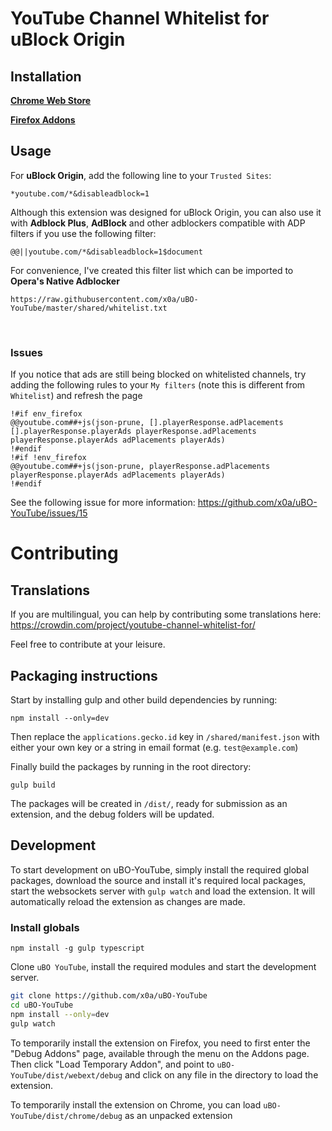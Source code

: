 # YouTube Channel Whitelist for uBlock Origin


## Installation

[**Chrome Web Store**](https://chrome.google.com/webstore/detail/youtube-channel-whitelist/pbgojokkgbikdofpgphemhldcbaejfog?)

[**Firefox Addons**](https://addons.mozilla.org/en-US/firefox/addon/youtube-channel-whitelist/)

## Usage
For **uBlock Origin**, add the following line to your `Trusted Sites`:

    *youtube.com/*&disableadblock=1

Although this extension was designed for uBlock Origin, you can also use it with **Adblock Plus**, **AdBlock** and other adblockers compatible with ADP filters if you use the following filter:

    @@||youtube.com/*&disableadblock=1$document

For convenience, I've created this filter list which can be imported to **Opera's Native Adblocker**

    https://raw.githubusercontent.com/x0a/uBO-YouTube/master/shared/whitelist.txt

<br />

### Issues
If you notice that ads are still being blocked on whitelisted channels, try adding the following rules to your `My filters` (note this is different from `Whitelist`) and refresh the page

```
!#if env_firefox
@@youtube.com##+js(json-prune, [].playerResponse.adPlacements [].playerResponse.playerAds playerResponse.adPlacements playerResponse.playerAds adPlacements playerAds)
!#endif
!#if !env_firefox
@@youtube.com##+js(json-prune, playerResponse.adPlacements playerResponse.playerAds adPlacements playerAds)
!#endif
```

See the following issue for more information: https://github.com/x0a/uBO-YouTube/issues/15
# Contributing

## Translations

If you are multilingual, you can help by contributing some translations here: 
https://crowdin.com/project/youtube-channel-whitelist-for/

Feel free to contribute at your leisure.

## Packaging instructions
Start by installing gulp and other build dependencies by running:

    npm install --only=dev

Then replace the ```applications.gecko.id``` key in ```/shared/manifest.json``` with either your own key or a string in email format (e.g. `test@example.com`)

Finally build the packages by running in the root directory:

    gulp build

The packages will be created in ```/dist/```, ready for submission as an extension, and the debug folders will be updated.

## Development
To start development on uBO-YouTube, simply install the required global packages, download the source and install it's required local packages, start the websockets server with `gulp watch` and load the extension. It will automatically reload the extension as changes are made.
### Install globals

    npm install -g gulp typescript

Clone `uBO YouTube`, install the required modules and start the development server.
```sh 
git clone https://github.com/x0a/uBO-YouTube
cd uBO-YouTube
npm install --only=dev
gulp watch
```
To temporarily install the extension on Firefox, you need to first enter the "Debug Addons" page, available through the menu on the Addons page. Then click "Load Temporary Addon", and point to `uBO-YouTube/dist/webext/debug` and click on any file in the directory to load the extension.

To temporarily install the extension on Chrome, you can load `uBO-YouTube/dist/chrome/debug` as an unpacked extension

